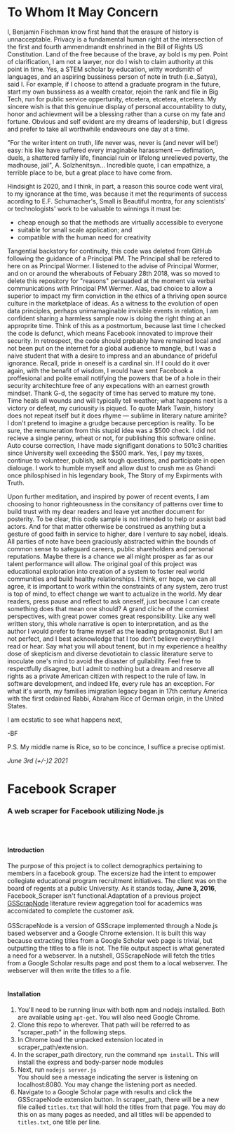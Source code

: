 # To Whom It May Concern

I, Benjamin Fischman know first hand that the erasure of history is unnacceptable. Privacy is a fundamental human right at the intersection of the first and fourth ammendmandt enshrined in the Bill of Rights US Constitution. Land of the free because of the brave, ay bold is my pen. Point of clarification, I am not a lawyer, nor do I wish to claim authority at this point in time. Yes, a STEM scholar by education, witty wordsmith of languages, and an aspiring bussiness person of note in truth (i.e.,Satya), said I. For example, if I choose to attend a graduate program in the future, start my own bussiness as a wealth creator, rejoin the rank and file in Big Tech, run for public service oppertunity, etcetera, etcetera, etcetera. My sincere wish is that this genuinue display of personal accountability to duty, honor and achievment will be a blessing rather than a curse on my fate and fortune. Obvious and self evident are my dreams of leadership, but I digress and prefer to take all worthwhile endaveours one day at a time. 

"For the writer intent on truth, life never was, never is (and never will be!) easy: his like have suffered every imaginable harassment — defimation, duels, a shattered family life, financial ruin or lifelong unrelieved poverty, the madhouse, jail", A. Solzhenitsyn... Incredible quote, I can empathize, a terrible place to be, but a great place to have come from.

Hindsight is 2020, and I think, in part, a reason this source code went viral, to my ignorance at the time, was because it met the requriments of success acording to E.F. Schumacher's, Small is Beautiful montra, for any scientists' or technologists' work to be valuable to winnings it must be: 

- cheap enough so that the methods are virtually accessible to everyone
- suitable for small scale application; and
- compatible with the human need for creativity

Tangential backstory for continuity, this code was deleted from GitHub following the guidance of a Principal PM. The Principal shall be refered to here on as Principal Wormer. I listened to the advise of Principal Wormer, and on or around the wherabouts of Febuary 28th 2018, was so moved to delete this repository for "reasons" persuaded at the moment via verbal communications with Principal PM Wermer. Alas, bad choice to allow a superior to impact my firm conviction in the ethics of a thriving open source culture in the marketplace of ideas. As a witness to the evolution of open data principles, perhaps unimamaginable invisible events in relation, I am confident sharing a harmless sample now is doing the right thing at an approprite time. Think of this as a postmortum, because last time I checked the code is defunct, which means Facebook innovated to improve their security. In retrospect, the code should prpbably have remained local and not been put on the internet for a global audience to mangle, but I was a naive student that with a desire to impress and an abundance of prideful ignorance. Recall, pride in oneself is a cardinal sin. If I could do it over again, with the benafit of wisdom, I would have sent Facebook a proffesional and polite email notifying the powers that be of a hole in their security architechture free of any expecations with an earnest growth mindset. Thank G-d, the segacity of time has served to mature my tone. Time heals all wounds and will typically tell weather; what happens next is a victory or defeat, my curiousity is piqued. To quote Mark Twain, history does not repeat itself but it does rhyme — sublime in literary nature amirite? I don't pretend to imagine a grudge because perception is reality. To be sure, the remuneration from this stupid idea was a $500 check. I did not recieve a single penny, wheat or not, for publishing this software online. Auto course correction, I have made signifigant donations to 501c3 charities since University well exceeding the $500 mark. Yes, I pay my taxes, continue to volunteer, publish, ask tough questions, and participate in open dialouge. I work to humble myself and allow dust to crush me as Ghandi once philosphised in his legendary book, The Story of my Expirments with Truth.

Upon further meditation, and inspired by power of recent events, I am choosing to honor righteousness in the consitancy of patterns over time to build trust with my dear readers and leave yet another document for posterity. To be clear, this code sample is not intended to help or assist bad actors. And for that matter otherwise be construed as anything but a gesture of good faith in service to higher, dare I venture to say nobel, ideals. All parties of note have been graciously abstracted within the bounds of common sense to safeguard careers, public shareholders and personal reputations. Maybe there is a chance we all might prosper as far as our talent performance will allow. The original goal of this project was educational exploration into creation of a system to foster real world communities and build healthy relationships. I think, err hope, we can all agree, it is important to work within the constraints of any system, zero trust is top of mind, to effect change we want to actualize in the world. My dear readers, press pause and reflect to ask oneself, just because I can create something does that mean one should? A grand cliche of the corniest perspectives, with great power comes great responsibility. Like any well written story, this whole narrative is open to interpretation, and as the author I would prefer to frame myself as the leading protagnonist. But I am not perfect, and I best acknowledge that I too don't believe everything I read or hear. Say what you will about tenent, but in my experience a healthy dose of skepticism and diverse devotiotain to classic literature serve to inoculate one's mind to avoid the disaster of gullability. Feel free to respectfully disagree, but I admit to nothing but a dream and reserve all rights as a private American citizen with respect to the rule of law. In software development, and indeed life, every rule has an exception. For what it's worth, my families imigration legacy began in 17th century America with the first ordained Rabbi, Abraham Rice of German origin, in the United States. 

I am ecstatic to see what happens next,

-BF

P.S. My middle name is Rice, so to be concince, I suffice a precise optimist.


*June 3rd (+/-)2 2021*

# Facebook Scraper
### A web scraper for Facebook utilizing Node.js

<br><br>
#### Introduction
The purpose of this project is to collect demographics pertaining to members in a facebook group. The excersize had the intent to empower collegiate educational program recruitment initiatives. The client was on the board of regents at a public University.
As it stands today, **June 3, 2016**,
Facebook_Scraper isn't functional.Adaptation of a previous project
[GSScrapNode](https://github.com/BenjiFischman/GSScrapeNode) literature review aggregation tool for academics 
was accomidated to complete the customer ask.
<br><br>
GSScrapeNode is a version of GSScrape implemented through a Node.js
based webserver and a Google Chrome extension. It is built this way
because extracting titles from a Google Scholar web page is trivial,
but outputting the titles to a file is not. The file output aspect is
what generated a need for a webserver. In a nutshell, GSScrapeNode will
fetch the titles from a Google Scholar results page and post them to
a local webserver. The webserver will then write the titles to a file.
<br><br>
#### Installation
<ol>
	<li>You'll need to be running linux with both npm and nodejs
	installed. Both are available using <code>apt-get</code>.
	You will also need Google Chrome.</li>
	<li>Clone this repo to wherever. That path will be referred to as
	"scraper_path" in the following steps.</li>
	<li>In Chrome load the unpacked extension located in
	scraper_path/extension.</li>
	<li>In the scraper_path directory, run the command
	<code>npm install</code>. This will install the express and
	body-parser node modules</li>
	<li>Next, run <code>nodejs server.js</code><br>You should see a
	message indicating the server is listening on localhost:8080. You
	may change the listening port as needed.</li>
	<li>Navigate to a Google Scholar page with results and click the
	GSScrapeNode extension button. In scraper_path, there will be a new
	file called <code>titles.txt</code> that will hold the titles from
	that page. You may do this on as many pages as needed, and all
	titles will be appended to <code>titles.txt</code>, one title per
	line.</li>
</ol>
